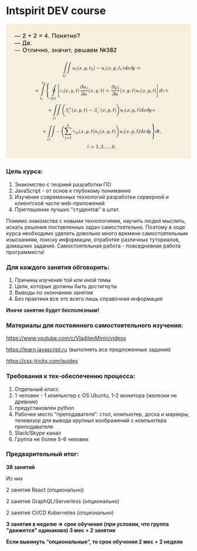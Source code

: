 # Intspirit DEV course


![Alt text](./intro.jpg "Intro")

### Цель курса: 
1. Знакомство с теорией разработки ПО
2. JavaScript - от основ к глубокому пониманию
3. Изучение современных технологий разработки серверной и клиентской части web-приложений
4. Приглашение лучших "студентов" в штат.

Помимо знакомства с новыми технологиями, научить людей мыслить, искать решения поставленных задач самостоятельно. Поэтому в ходе курса необходимо уделить довольно много времени самостоятельным изысканиям, поиску информации, отработке различных туториалов, домашних заданий. Самостоятельная работа - повседневная работа программиста!

### Для каждого занятия обговорить:
1. Причины изучения той или иной темы
2. Цели, которые должны быть достигнуты
3. Выводы по окончанию занятия
4. Без практики все это всего лишь справочная информация

**Иначе занятие будет бесполезным!**

### Материалы для постоянного самостоятельного изучения: 
https://www.youtube.com/c/VladilenMinin/videos

https://learn.javascript.ru  (выполнять все предложенные задания)

https://css-tricks.com/guides

### Требования к тех-обеспечению процесса:
1. Отдельный класс
2. 1 человек - 1 компьютер с OS Ubuntu, 1-2 монитора (железки не древние)
3. предустановлен python
4. Рабочее место “преподавателя”: стол, компьютер, доска и маркеры, телевизор для вывода крупных изображений с компьютера преподавателя
5. Slack/Skype канал
6. Группа не более 5-6 человек

### Предварительный итог:
**38 занятий**

Из них

  2 занятия React (опционально)
  
  2 занятия GraphQL/Serverless (опционально)
	
  2 занятия CI/CD Kubernetes (опционально)

**3 занятия в неделю => срок обучения (при условии, что группа "движется" одинаково) 3 мес + 2 занятия**

**Если выкинуть “опциональные”, то срок обучения 2 мес + 2 недели**
